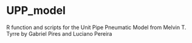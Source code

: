 # UPP_model
R function and scripts for the Unit Pipe Pneumatic Model from Melvin T. Tyrre by Gabriel Pires and Luciano Pereira
